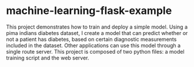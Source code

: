 # machine-learning-flask-example
This project demonstrates how to train and deploy a simple model. Using a pima indians diabetes dataset, I create a model that can predict whether or not a patient has diabetes, based on certain diagnostic measurements included in the dataset. Other applications can use this model through a single route server. This project is composed of two python files: a model training script and the web server.
